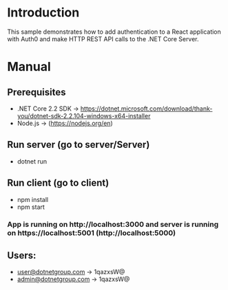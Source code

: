 # Introduction
This sample demonstrates how to add authentication to a React application with Auth0 and make HTTP REST API calls to the .NET Core Server.

# Manual
## Prerequisites
-  .NET Core 2.2 SDK -> https://dotnet.microsoft.com/download/thank-you/dotnet-sdk-2.2.104-windows-x64-installer
-  Node.js -> (https://nodejs.org/en)

## Run server (go to server/Server)
- dotnet run

## Run client (go to client)
-  npm install
-  npm start

### App is running on http://localhost:3000 and server is running on https://localhost:5001 (http://localhost:5000)

## Users:
-  user@dotnetgroup.com -> 1qazxsW@
-  admin@dotnetgroup.com -> 1qazxsW@
